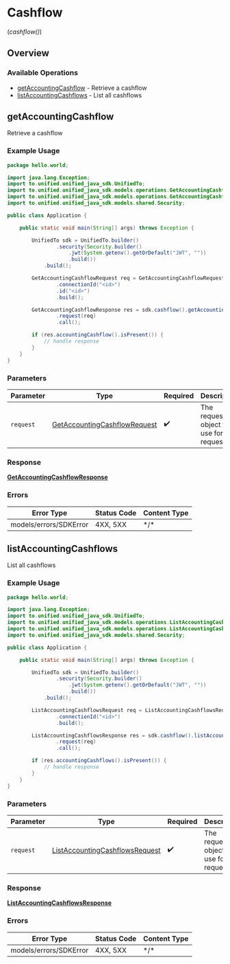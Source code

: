 # Cashflow
(*cashflow()*)

## Overview

### Available Operations

* [getAccountingCashflow](#getaccountingcashflow) - Retrieve a cashflow
* [listAccountingCashflows](#listaccountingcashflows) - List all cashflows

## getAccountingCashflow

Retrieve a cashflow

### Example Usage

<!-- UsageSnippet language="java" operationID="getAccountingCashflow" method="get" path="/accounting/{connection_id}/cashflow/{id}" -->
```java
package hello.world;

import java.lang.Exception;
import to.unified.unified_java_sdk.UnifiedTo;
import to.unified.unified_java_sdk.models.operations.GetAccountingCashflowRequest;
import to.unified.unified_java_sdk.models.operations.GetAccountingCashflowResponse;
import to.unified.unified_java_sdk.models.shared.Security;

public class Application {

    public static void main(String[] args) throws Exception {

        UnifiedTo sdk = UnifiedTo.builder()
                .security(Security.builder()
                    .jwt(System.getenv().getOrDefault("JWT", ""))
                    .build())
            .build();

        GetAccountingCashflowRequest req = GetAccountingCashflowRequest.builder()
                .connectionId("<id>")
                .id("<id>")
                .build();

        GetAccountingCashflowResponse res = sdk.cashflow().getAccountingCashflow()
                .request(req)
                .call();

        if (res.accountingCashflow().isPresent()) {
            // handle response
        }
    }
}
```

### Parameters

| Parameter                                                                               | Type                                                                                    | Required                                                                                | Description                                                                             |
| --------------------------------------------------------------------------------------- | --------------------------------------------------------------------------------------- | --------------------------------------------------------------------------------------- | --------------------------------------------------------------------------------------- |
| `request`                                                                               | [GetAccountingCashflowRequest](../../models/operations/GetAccountingCashflowRequest.md) | :heavy_check_mark:                                                                      | The request object to use for the request.                                              |

### Response

**[GetAccountingCashflowResponse](../../models/operations/GetAccountingCashflowResponse.md)**

### Errors

| Error Type             | Status Code            | Content Type           |
| ---------------------- | ---------------------- | ---------------------- |
| models/errors/SDKError | 4XX, 5XX               | \*/\*                  |

## listAccountingCashflows

List all cashflows

### Example Usage

<!-- UsageSnippet language="java" operationID="listAccountingCashflows" method="get" path="/accounting/{connection_id}/cashflow" -->
```java
package hello.world;

import java.lang.Exception;
import to.unified.unified_java_sdk.UnifiedTo;
import to.unified.unified_java_sdk.models.operations.ListAccountingCashflowsRequest;
import to.unified.unified_java_sdk.models.operations.ListAccountingCashflowsResponse;
import to.unified.unified_java_sdk.models.shared.Security;

public class Application {

    public static void main(String[] args) throws Exception {

        UnifiedTo sdk = UnifiedTo.builder()
                .security(Security.builder()
                    .jwt(System.getenv().getOrDefault("JWT", ""))
                    .build())
            .build();

        ListAccountingCashflowsRequest req = ListAccountingCashflowsRequest.builder()
                .connectionId("<id>")
                .build();

        ListAccountingCashflowsResponse res = sdk.cashflow().listAccountingCashflows()
                .request(req)
                .call();

        if (res.accountingCashflows().isPresent()) {
            // handle response
        }
    }
}
```

### Parameters

| Parameter                                                                                   | Type                                                                                        | Required                                                                                    | Description                                                                                 |
| ------------------------------------------------------------------------------------------- | ------------------------------------------------------------------------------------------- | ------------------------------------------------------------------------------------------- | ------------------------------------------------------------------------------------------- |
| `request`                                                                                   | [ListAccountingCashflowsRequest](../../models/operations/ListAccountingCashflowsRequest.md) | :heavy_check_mark:                                                                          | The request object to use for the request.                                                  |

### Response

**[ListAccountingCashflowsResponse](../../models/operations/ListAccountingCashflowsResponse.md)**

### Errors

| Error Type             | Status Code            | Content Type           |
| ---------------------- | ---------------------- | ---------------------- |
| models/errors/SDKError | 4XX, 5XX               | \*/\*                  |